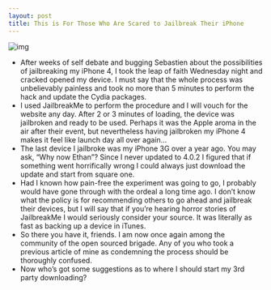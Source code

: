 ```yaml
---
layout: post
title: This is For Those Who Are Scared to Jailbreak Their iPhone
---
```

![img](http://media.idownloadblog.com/wp-content/uploads/2010/09/IMG_0855.png)
* After weeks of self debate and bugging Sebastien about the possibilities of jailbreaking my iPhone 4, I took the leap of faith Wednesday night and cracked opened my device. I must say that the whole process was unbelievably painless and took no more than 5 minutes to perform the hack and update the Cydia packages.
* I used JailbreakMe to perform the procedure and I will vouch for the website any day. After 2 or 3 minutes of loading, the device was jailbroken and ready to be used. Perhaps it was the Apple aroma in the air after their event, but nevertheless having jailbroken my iPhone 4 makes it feel like launch day all over again…
* The last device I jailbroke was my iPhone 3G over a year ago. You may ask, “Why now Ethan”? Since I never updated to 4.0.2 I figured that if something went horrifically wrong I could always just download the update and start from square one.
* Had I known how pain-free the experiment was going to go, I probably would have gone through with the ordeal a long time ago. I don’t know what the policy is for recommending others to go ahead and jailbreak their devices, but I will say that if you’re hearing horror stories of JailbreakMe I would seriously consider your source. It was literally as fast as backing up a device in iTunes.
* So there you have it, friends. I am now once again among the community of the open sourced brigade. Any of you who took a previous article of mine as condemning the process should be thoroughly confused.
* Now who’s got some suggestions as to where I should start my 3rd party downloading?

